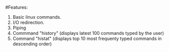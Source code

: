#Features:

1. Basic linux commands.
2. I/O redirection.
3. Piping
4. Commmand "history" (displays latest 100 commands typed by the user)
5. Command "histat" (displays top 10 most frequenty typed commands in descending order)
